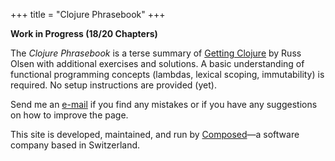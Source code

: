 +++
title = "Clojure Phrasebook"
+++

**Work in Progress (18/20 Chapters)**

The _Clojure Phrasebook_ is a terse summary of [Getting
Clojure](https://pragprog.com/titles/roclojure/getting-clojure/) by Russ Olsen
with additional exercises and solutions. A basic understanding of functional
programming concepts (lambdas, lexical scoping, immutability) is required. No
setup instructions are provided (yet).

Send me an
[e-mail](mailto:patrick.bucher@composed.ch?subject=Clojure%20Phrasebook) if you
find any mistakes or if you have any suggestions on how to improve the page.

This site is developed, maintained, and run by
[Composed](https://www.composed.ch)—a software company based in Switzerland.
